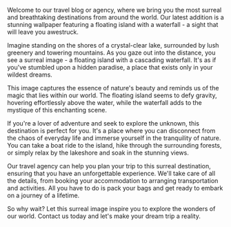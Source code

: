 <!--
Write me content for website with wallpaper "A surreal image of a floating island with a waterfall for a travel blog or agency"
-->

<!--font:Poppins.-->

Welcome to our travel blog or agency, where we bring you the most surreal and breathtaking destinations from around the world. Our latest addition is a stunning wallpaper featuring a floating island with a waterfall - a sight that will leave you awestruck.

Imagine standing on the shores of a crystal-clear lake, surrounded by lush greenery and towering mountains. As you gaze out into the distance, you see a surreal image - a floating island with a cascading waterfall. It's as if you've stumbled upon a hidden paradise, a place that exists only in your wildest dreams.

This image captures the essence of nature's beauty and reminds us of the magic that lies within our world. The floating island seems to defy gravity, hovering effortlessly above the water, while the waterfall adds to the mystique of this enchanting scene.

If you're a lover of adventure and seek to explore the unknown, this destination is perfect for you. It's a place where you can disconnect from the chaos of everyday life and immerse yourself in the tranquility of nature. You can take a boat ride to the island, hike through the surrounding forests, or simply relax by the lakeshore and soak in the stunning views.

Our travel agency can help you plan your trip to this surreal destination, ensuring that you have an unforgettable experience. We'll take care of all the details, from booking your accommodation to arranging transportation and activities. All you have to do is pack your bags and get ready to embark on a journey of a lifetime.

So why wait? Let this surreal image inspire you to explore the wonders of our world. Contact us today and let's make your dream trip a reality.
